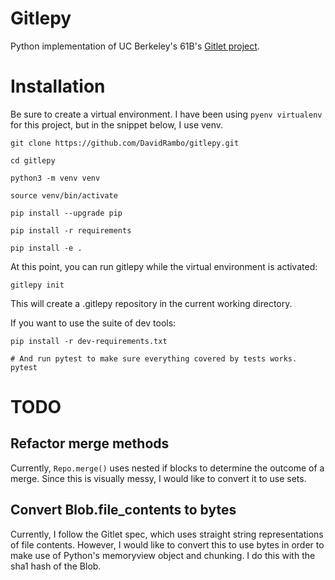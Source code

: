# Gitlepy
Python implementation of UC Berkeley's 61B's [Gitlet project](https://sp21.datastructur.es/materials/proj/proj2/proj2).

# Installation

Be sure to create a virtual environment.
I have been using `pyenv virtualenv` for this project, but in the snippet below, I use venv.

```
git clone https://github.com/DavidRambo/gitlepy.git

cd gitlepy

python3 -m venv venv

source venv/bin/activate

pip install --upgrade pip

pip install -r requirements

pip install -e .
```

At this point, you can run gitlepy while the virtual environment is activated:
```
gitlepy init
```
This will create a .gitlepy repository in the current working directory.

If you want to use the suite of dev tools:
```
pip install -r dev-requirements.txt

# And run pytest to make sure everything covered by tests works.
pytest
```
# TODO

## Refactor merge methods
Currently, `Repo.merge()` uses nested if blocks to determine the outcome of
a merge. Since this is visually messy, I would like to convert it to use sets.

## Convert Blob.file_contents to bytes
Currently, I follow the Gitlet spec, which uses straight string representations
of file contents. However, I would like to convert this to use bytes in order
to make use of Python's memoryview object and chunking. I do this with the sha1
hash of the Blob.
